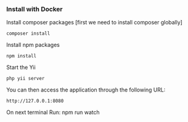 ### Install with Docker

Install composer packages [first we need to install composer globally]

    composer install

Install npm packages

    npm install

Start the Yii

    php yii server

You can then access the application through the following URL:

    http://127.0.0.1:8080

On next terminal Run:
npm run watch
